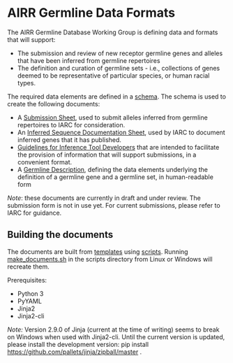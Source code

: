 # AIRR Germline Data Formats

The AIRR Germline Database Working Group is defining data and formats that will support:

- The submission and review of new receptor germline genes and alleles that have been inferred from germline repertoires
- The definition and curation of germline sets - i.e., collections of genes deemed to be representative of particular species, or human racial types.

The required data elements are defined in a [schema](schema/receptor_germline_schema.yaml). The schema is used to create the following documents:

- A [Submission Sheet](docs/iarc_submission_sheet.xlsx), used to submit alleles inferred from germline repertoires to IARC for consideration.
- An [Inferred Sequence Documentation Sheet](docs/inferred_sequence_documentation_sheet.xlsx), used by IARC to document inferred genes that it has published.
- [Guidelines for Inference Tool Developers](docs/inference_tool_data.md) that are intended to facilitate the provision of information that will support submissions, in a convenient format.
- A [Germline Description](docs/receptor_germline_gene_data_definitions.md), defining the data elements underlying the definition of a germline gene and a germline set, in human-readable form

*Note*: these documents are currently in draft and under review. The submission form is not in use yet. For current submissions, please refer to IARC for guidance.

## Building the documents

The documents are built from [templates](templates/) using [scripts](scripts/). Running [make_documents.sh](scripts/make_documents.sh) in the scripts directory from Linux or Windows will recreate them.

Prerequisites:
- Python 3
- PyYAML
- Jinja2
- Jinja2-cli

*Note:* Version 2.9.0 of Jinja (current at the time of writing) seems to break on Windows when used with Jinja2-cli. Until the current version is updated, please install the development version: pip install https://github.com/pallets/jinja/zipball/master .   
